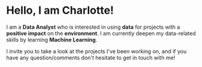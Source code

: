 # Hello, I am Charlotte!
I am a __Data Analyst__ who is interested in using __data__ for projects with a __positive impact__ on the __environment__.
I am currently deepen my data-related skills by learning __Machine Learning__.

I invite you to take a look at the projects I've been working on, 
and if you have any question/comments don't hesitate to get in touch with me!
